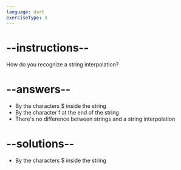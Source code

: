 ```yaml
---
language: dart
exerciseType: 3
---
```


# --instructions--

How do you recognize a string interpolation?

# --answers--

- By the characters $ inside the string
- By the character f at the end of the string
- There's no difference between strings and a string interpolation

# --solutions--

- By the characters $ inside the string

